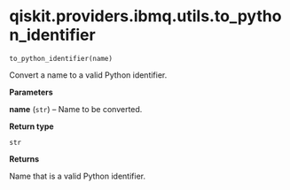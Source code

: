 # qiskit.providers.ibmq.utils.to\_python\_identifier

`to_python_identifier(name)`

Convert a name to a valid Python identifier.

**Parameters**

**name** (`str`) – Name to be converted.

**Return type**

`str`

**Returns**

Name that is a valid Python identifier.
